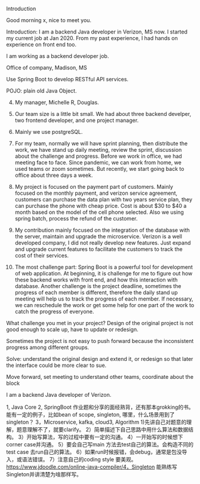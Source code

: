 
Introduction

Good morning x, nice to meet you. 

Introduction:
I am a backend Java developer in Verizon, MS now. I started my current job at Jan 2020. From my past experience, I had hands on experience on front end too.

I am working as a backend developer job.

Office of company, Madison, MS

Use Spring Boot to develop RESTful API services.

POJO: plain old Java Object.


4. My manager, Michelle R, Douglas.
5. Our team size is a little bit small. We had about three backend develper, two frontend developer, and one project manager.

6. Mainly we use postgreSQL.
7. For my team, normally we will have sprint planning, then distribute the work, we have stand up daily meeting, review the sprint, discussion about the challenge and progress. Before we work in office, we had meeting face to face. Since pandemic, we can work from home, we used teams or zoom sometimes. But recently, we start going back to office about three days a week.

8. My project is focused on the payment part of customers. Mainly focused on the monthly payment, and verizon service agreement, customers can purchase the data plan with two years service plan, they can purchase the phone with cheap price. Cost is about $30 to $40 a month based on the model of the cell phone selected. Also we using spring batch, process the refund of the customer.

9. My contribution mainly focused on the integration of the database with the server, maintain and upgrade the microservice.
   Verizon is a well developed company, I did not really develop new features. Just expand and upgrade current features to facilitate the customers to track the cost of their services.

10. The most challenge part: Spring Boot is a powerful tool for development of web application. At beginning, it is challenge for me to figure out how these backend works with front end, and how this interaction with database. Another challenge is the project deadline, sometimes the progress of each member is different, therefore the daily stand up meeting will help us to track the progress of each member. If necessary, we can reschedule the work or get some help for one part of the work to catch the progress of everyone.

What challenge you met in your project?
Design of the original project is not good enough to scale up, have to update or redesign.

Sometimes the project is not easy to push forward because the inconsistent progress among different groups.

Solve: understand the original design and extend it, or redesign so that later the interface could be more clear to sue.

Move forward, set meeting to understand other teams, coordinate about the block

I am a backend Java developer of Verizon.


1, Java Core
2, SpringBoot
作业题和分享的面经熟背，还有那本grokking的书。
能有一定的例子，比如bean of scope, singleton, 哪里，什么场景用到了singleton？
3，Microservice, kafka, cloud3, Algorithm
1)先讲自己对题意的理解，题意理解不了，就要clarify。
2）简单描述下自己思路中用什么算法和数据结构。
3）开始写算法，写的过程中要有一定的沟通。
4）一开始写的时候想下corner case并沟通。
5）要会自己写main 方法去test自己的算法。会构造不同的test case 去run自己的算法。
6）如果run时候报错，会debug，通常是包没导入，或语法错误。
7）注意自己的coding style 要美观。
https://www.jdoodle.com/online-java-compiler/4，Singleton
能熟练写Singleton并讲清楚为啥那样写。
